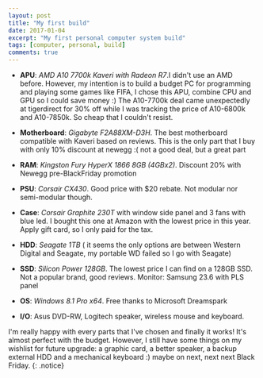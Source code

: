 ```yaml
---
layout: post
title: "My first build"
date: 2017-01-04
excerpt: "My first personal computer system build"
tags: [computer, personal, build]
comments: true
---
```


- **APU**: *AMD A10 7700k Kaveri with Radeon R7*.I didn't use an AMD before. However, my intention is to build a budget PC for programming and playing some games like FIFA, I chose this APU, combine CPU and GPU so I could save money :) The A10-7700k deal came unexpectedly at tigerdirect for 30% off while I was tracking the price of A10-6800k and A10-7850k. So cheap that I couldn't resist. 

- **Motherboard**: *Gigabyte F2A88XM-D3H*. The best motherboard compatible with Kaveri based on reviews. This is the only part that I buy with only 10% discount at newegg :( not a good deal, but a great part

- **RAM**: *Kingston Fury HyperX 1866 8GB (4GBx2)*. Discount 20% with Newegg pre-BlackFriday promotion

- **PSU**: *Corsair CX430*. Good price with $20 rebate. Not modular nor semi-modular though. 

- **Case**: *Corsair Graphite 230T* with window side panel and 3 fans with blue led. I bought this one at Amazon with the lowest price in this year. Apply gift card, so I only paid for the tax. 

- **HDD**: *Seagate 1TB* ( it seems the only options are between Western Digital and Seagate, my portable WD failed so I go with Seagate)

- **SSD**: *Silicon Power 128GB*. The lowest price I can find on a 128GB SSD. Not a popular brand, good reviews. 
Monitor: Samsung 23.6 with PLS panel

- **OS**: *Windows 8.1 Pro x64*. Free thanks to Microsoft Dreamspark

- **I/O**: Asus DVD-RW, Logitech speaker, wireless mouse and keyboard. 

I'm really happy with every parts that I've chosen and finally it works! It's almost perfect with the budget. However, I still have some things on my wishlist for future upgrade: a graphic card, a better speaker, a backup external HDD and a mechanical keyboard :) maybe on next, next next Black Friday.
{: .notice}
